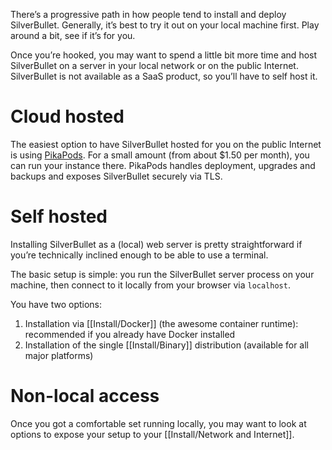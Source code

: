 There’s a progressive path in how people tend to install and deploy SilverBullet. Generally, it’s best to try it out on your local machine first. Play around a bit, see if it’s for you.

Once you’re hooked, you may want to spend a little bit more time and host SilverBullet on a server in your local network or on the public Internet. SilverBullet is not available as a SaaS product, so you’ll have to self host it.

# Cloud hosted
The easiest option to have SilverBullet hosted for you on the public Internet is using [PikaPods](https://www.pikapods.com/pods?run=silverbullet). For a small amount (from about $1.50 per month), you can run your instance there. PikaPods handles deployment, upgrades and backups and exposes SilverBullet securely via TLS.

# Self hosted
Installing SilverBullet as a (local) web server is pretty straightforward if you’re technically inclined enough to be able to use a terminal.

The basic setup is simple: you run the SilverBullet server process on your machine, then connect to it locally from your browser via `localhost`.

You have two options:

1. Installation via [[Install/Docker]] (the awesome container runtime): recommended if you already have Docker installed
2. Installation of the single [[Install/Binary]] distribution (available for all major platforms)

# Non-local access
Once you got a comfortable set running locally, you may want to look at options to expose your setup to your [[Install/Network and Internet]].
